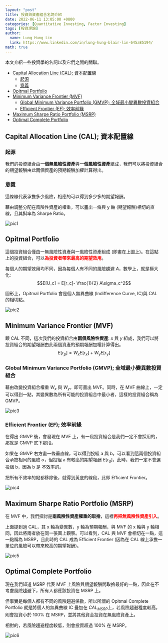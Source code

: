 ```yaml
---
layout: "post"
title: 投資與資產組合名詞介紹 
date: 2022-06-11 13:05:00 +0800
categories: [Quantitative Investing, Factor Investing]
tags: [投資理論]
author:
  name: Lung Hung Lin
  link: https://www.linkedin.com/in/lung-hung-blair-lin-645a85194/ 
math: true
---
```

本文介紹一些投資學的名詞以及它們之間的關聯。
- [Capital Allocation Line (CAL); 資本配置線](#capital-allocation-line-cal-資本配置線)
  - [起源](#起源)
  - [意義](#意義)
- [Opitmal Portfolio](#opitmal-portfolio)
- [Minimum Variance Frontier (MVF)](#minimum-variance-frontier-mvf)
  - [Global Minimum Variance Portfolio (GMVP); 全域最小變異數投資組合](#global-minimum-variance-portfolio-gmvp-全域最小變異數投資組合)
  - [Efficient Frontier (EF); 效率前緣](#efficient-frontier-ef-效率前緣)
- [Maximum Sharpe Ratio Portfolio (MSRP)](#maximum-sharpe-ratio-portfolio-msrp)
- [Optimal Complete Portfolio](#optimal-complete-portfolio)
  
## Capital Allocation Line (CAL); 資本配置線
### 起源
我們的投資組合由**一個無風險性資產**與**一個風險性資產**組成，我們可以將投資組合的期望報酬由此兩個資產的預期報酬加權計算得出。
### 意義
這條線代表承擔多少風險，相應的可以得到多少多的期望報酬。

藉由調整分配在風險性資產的權重，可以畫出一條與 y 軸 (期望報酬)相切的直線，且其斜率為 Sharpe Ratio。


![pic1](https://lh3.googleusercontent.com/pw/AM-JKLW7xukban47KvrcbnS0aL3TSaDzmcUYqTDItbel2sjqabqO2UYnCZ9lUWIi-TEqyfimQGOUXeP3KhOhDaFHDCHX8qUniB5laFEDSAPJ8bnbiaimFzoohPGELbnSydqBZHHah5u-taYV5Jmm_EXoZ_Zy=w1017-h790-no?authuser=0)

## Opitmal Portfolio 
這個投資組合僅由一無風險性資產與一風險性資產組成 (即畫在上圖上)。在這點上的投資組合，可以<span style="color:red">**為投資者帶來最高的期望效用**</span>。

每個人的期望效用均不同，因為每個人有不同的風險趨避 $A$，數學上，就是極大化: 
$$E[U_c] = E[r_c]- \frac{1}{2} A\sigma_c^2$$

圖形上，Opitmal Portfolio 會是個人無異曲線 (Indifference Curve, IC)與 CAL 的相切點。

![pic2](https://lh3.googleusercontent.com/pw/AM-JKLWi_wUJ7OqrHwHgIIBf1-bXGDT6nT8a-GBz0F82ww_3PWjAA7VDDBnR0K8-ehaV2OgI43iIl4YLOtgR8jaEiHquEeLjEPxKV5SxwIYiYEaocusDRFR6-ftkkraiBJ2v_O2Hts6IOVOapOu6ZAKhmx6y=w1182-h840-no?authuser=0)

## Minimum Variance Frontier (MVF)
跟 CAL 不同，這次我們的投資組合由**兩個風險性資產**: $x$ 與 $y$ 組成，我們可以將投資組合的期望報酬由此兩個資產的預期報酬加權計算得出。
$$E[r_p] = W_xE[r_x]+W_yE[r_y]$$

### Global Minimum Variance Portfolio (GMVP); 全域最小變異數投資組合
藉由改變投資組合權重 $W_x$ 與 $W_y$，即可畫出 MVF。同時，在 MVF 曲線上，一定可以得到一點，其變異數為所有可能的投資組合中最小者，這樣的投資組合稱為 GMVP。

![pic3](https://lh3.googleusercontent.com/pw/AM-JKLXribSiYtWDQi3B7vNy22DKFtf-QzoVlZQB0u27rJynUD_JVnKFRf15tnOsL_xALkFX4rQkpcbBWeKEzyKiybft8tYMC33wwix6PSfCheIYbvvZbQZeJjbGQKES9lVS8avg0nahKYWex7i_UUgRGhG6=w1157-h893-no?authuser=0)

### Efficient Frontier (EF); 效率前緣
在得出 GMVP 後，會發現在 MVF 上，有一段投資組合是我們一定不會採用的，那就是 GMVP 底下那段。

如果在 GMVP 右方畫一條垂直線，可以得到投組 a 與 b，可以看到這兩個投資組合承擔相同的風險 $\sigma$，但投組 a 有較高的期望報酬 $E[r_a]$，此時，我們一定不會選投組 b，因為 b 是 不效率的。

把所有不效率的點都移除後，就得到黃底的線段，此即 Efficient Frontier。

![pic4](https://lh3.googleusercontent.com/pw/AM-JKLXLcvaK0UG-_-M1Wmp9eveL_imKFnjCwyUIw342zB28jgrp25N44XGsU5IOlP7i9a8tjIsYcoH2gVVGIFZeCvBxMame2DvZWPtdapBVueyn-0sm9jDPWik7vrSWutPU7t_gTwP19lwT9EAzVGAPsQQV=w1092-h893-no?authuser=0)

## Maximum Sharpe Ratio Portfolio (MSRP) 
在 MVF 中，我們探討是**兩風險性資產權重的取捨**，這裡<span style="color:red">**再把無風險性資產引入**</span>。

上面提到過 CAL，其 x 軸為變異數，y 軸為預期報酬，與 MVF 的 x 軸與 y 軸相同，因此將兩者放在同一張圖上觀察。可以看到，CAL 與 MVF 會相切在一點，這一點稱為 MSRP，且此時的 CAL 成為 Efficient Frontier (因為在 CAL 線上承擔一單位的風險可以帶來較高的期望報酬)。

![pic5](https://lh3.googleusercontent.com/pw/AM-JKLXVOibOJDl1_Rb324gRam8RW4vRYpG9cFH0_DXQ2M0NjItreUF79h6TLx2k0lClN6uQbW5lhUFiV4CWuhUiA3_lVPtYgvB8K1-W7osTbFAeds35mylpU7TB5DthkzybwX8iTknVCYWdW6A86NrX9lAC=w964-h763-no?authuser=0)

## Optimal Complete Portfolio
現在我們知道 MSRP 代表 MVF 上風險與期望報酬間取捨最好的一點，因此在不考慮風險趨避下，所有人都應該投資在 MSRP 上。

但事實是每個人都有不同的風險趨避係數，所以所謂的 Opitmal Complete Portfolio 就是將個人的無異曲線 IC 疊加在 $CAL_{MSRP}$上，若風險趨避程度較高，則會投資小於 100% 在 MSRP，並將其他資金投資在無風險資產上。

相對的，若風險趨避程度較低，則會投資超過 100% 在 MSRP。

![pic6](https://lh3.googleusercontent.com/pw/AM-JKLUVCH6S5SFYL_ZbFU9g4D7m7t4Z4f7lRXH5hS6oSxaZ6xwMu_thxhw6DX4ci5BK1Tq-zPRnYT9cmUNUv7XvjuP1n5_SCnqIaAvBtOehAUPUqEYD5K3B8qVkTz-Uq_b9zxIysZjTsvFAMJs1qGP1yzvp=w1043-h893-no?authuser=0)